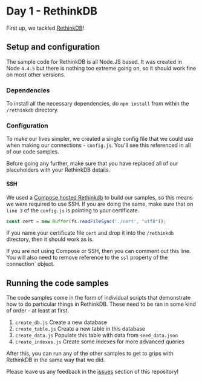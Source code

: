 # Day 1 - RethinkDB
First up, we tackled [RethinkDB](http://www.rethinkdb.com)!

## Setup and configuration

The sample code for RethinkDB is all Node.JS based. It was created in Node `4.4.5` but there is nothing too extreme going on, so it should work fine on most other versions.

### Dependencies
To install all the necessary dependencies, do `npm install` from within the `/rethinkdb` directory.

### Configuration
To make our lives simpler, we created a single config file that we could use when making our connections - `config.js`. You'll see this referenced in all of our code samples.

Before going any further, make sure that you have replaced all of our placeholders with your RethinkDB details.

#### SSH
We used a [Compose hosted Rethinkdb](http://www.compose.com/rethinkdb) to build our samples, so this means we were required to use SSH. If you are doing the same, make sure that on `line 3` of the `config.js` is pointing to your certificate.

```javascript
const cert = new Buffer(fs.readFileSync('./cert', "utf8"));
```

If you name your certificate file `cert` and drop it into the `/rethinkdb` directory, then it should work as is.

If you are not using Compose or SSH, then you can comment out this line. You will also need to remove reference to the `ssl` property of the connection` object.

## Running the code samples
The code samples come in the form of individual scripts that demonstrate how to do particular things in RethinkDB. These need to be ran in some kind of order - at least at first.

1. `create_db.js`  Create a new database
2. `create_table.js` Create a new table in this database
3. `create_data.js` Populate this table with data from `seed_data.json`
4. `create_indexes.js` Create some indexes for more advanced queries

After this, you can run any of the other samples to get to grips with RethinkDB in the same way that we did.

Please leave us any feedback in the [issues](https://github.com/ibm-cds-labs/seven-days/issues) section of this repository!